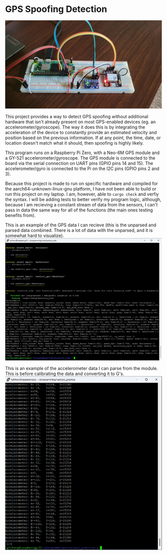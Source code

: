 # GPS Spoofing Detection

![electronics hardware](./md_img/pi_zero_gps.jpg)

This project provides a way to detect GPS spoofing without additional hardware
that isn't already present on most GPS-enabled devices (eg. an accelerometer/gyroscope).
The way it does this is by integrating the acceleration of the device to constantly 
provide an estimated velocity and position based on the previous information. If at 
any point, the time, date, or location doesn't match what it should, then spoofing is 
highly likely.

This program runs on a Raspberry Pi Zero, with a Neo-6M GPS module and a GY-521 
accelerometer/gyroscope. The GPS module is connected to the board via the serial 
connection on UART pins (GPIO pins 14 and 15). The accelerometer/gyro is connected to 
the Pi on the I2C pins (GPIO pins 2 and 3). 

Because this project is made to run on specific hardware and compiled for the 
aarch64-unknown-linux-gnu platform, I have not been able to build or run this project 
on my laptop. I am, however, able to `cargo check` and verfiy the syntax. I will be 
adding tests to better verify my program logic, although, because I am recieving a 
constant stream of data from the sensors, I can't pass in data the same way for all 
of the functions (the main ones testing benefits from).

This is an example of the GPS data I can recieve (this is the unparsed and parsed data
combined. There is a lot of data with the unparsed, and it is somewhat hard to visualize).
![GPS data](./md_img/gps_out.png)

This is an example of the accelerometer data I can parse from the module. This is before
calibrating the data and converting it to G's.
![Acceleromter data](./md_img/accel_out.png)

